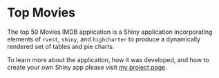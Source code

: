 # Top Movies
 
The top 50 Movies IMDB application is a Shiny application incorporating elements of `rvest`, `shiny`, and `highcharter` to produce a dynamically rendered set of tables and pie charts. 

To learn more about the application, how it was developed, and how to create your own Shiny app please visit [my project page](https://www.richardshanna.com/project/shiny_rvest/). 
